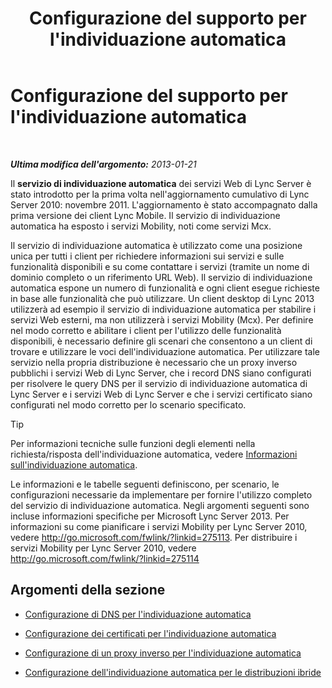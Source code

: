 ﻿---
title: Configurazione del supporto per l'individuazione automatica
TOCTitle: Configurazione del supporto per l'individuazione automatica
ms:assetid: 3a266456-69a0-4539-ba99-d388b83799a8
ms:mtpsurl: https://technet.microsoft.com/it-it/library/JJ945622(v=OCS.15)
ms:contentKeyID: 52062130
ms.date: 08/24/2015
mtps_version: v=OCS.15
ms.translationtype: HT
---

# Configurazione del supporto per l'individuazione automatica

 

_**Ultima modifica dell'argomento:** 2013-01-21_

Il **servizio di individuazione automatica** dei servizi Web di Lync Server è stato introdotto per la prima volta nell'aggiornamento cumulativo di Lync Server 2010: novembre 2011. L'aggiornamento è stato accompagnato dalla prima versione dei client Lync Mobile. Il servizio di individuazione automatica ha esposto i servizi Mobility, noti come servizi Mcx.

Il servizio di individuazione automatica è utilizzato come una posizione unica per tutti i client per richiedere informazioni sui servizi e sulle funzionalità disponibili e su come contattare i servizi (tramite un nome di dominio completo o un riferimento URL Web). Il servizio di individuazione automatica espone un numero di funzionalità e ogni client esegue richieste in base alle funzionalità che può utilizzare. Un client desktop di Lync 2013 utilizzerà ad esempio il servizio di individuazione automatica per stabilire i servizi Web esterni, ma non utilizzerà i servizi Mobility (Mcx). Per definire nel modo corretto e abilitare i client per l'utilizzo delle funzionalità disponibili, è necessario definire gli scenari che consentono a un client di trovare e utilizzare le voci dell'individuazione automatica. Per utilizzare tale servizio nella propria distribuzione è necessario che un proxy inverso pubblichi i servizi Web di Lync Server, che i record DNS siano configurati per risolvere le query DNS per il servizio di individuazione automatica di Lync Server e i servizi Web di Lync Server e che i servizi certificato siano configurati nel modo corretto per lo scenario specificato.

> [!TIP]  
> Per informazioni tecniche sulle funzioni degli elementi nella richiesta/risposta dell'individuazione automatica, vedere <a href="lync-server-2013-understanding-autodiscover.md">Informazioni sull'individuazione automatica</a>.

Le informazioni e le tabelle seguenti definiscono, per scenario, le configurazioni necessarie da implementare per fornire l'utilizzo completo del servizio di individuazione automatica. Negli argomenti seguenti sono incluse informazioni specifiche per Microsoft Lync Server 2013. Per informazioni su come pianificare i servizi Mobility per Lync Server 2010, vedere <http://go.microsoft.com/fwlink/?linkid=275113>. Per distribuire i servizi Mobility per Lync Server 2010, vedere <http://go.microsoft.com/fwlink/?linkid=275114>

## Argomenti della sezione

  - [Configurazione di DNS per l'individuazione automatica](lync-server-2013-configuring-dns-for-autodiscover.md)

  - [Configurazione dei certificati per l'individuazione automatica](lync-server-2013-configuring-certificates-for-autodiscover.md)

  - [Configurazione di un proxy inverso per l'individuazione automatica](lync-server-2013-configuring-a-reverse-proxy-for-autodiscover.md)

  - [Configurazione dell'individuazione automatica per le distribuzioni ibride](lync-server-2013-configuring-autodiscover-for-hybrid-deployments.md)


